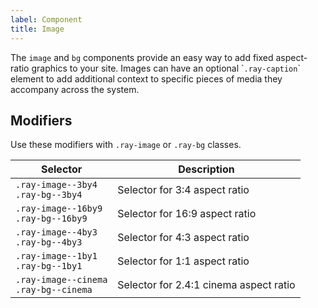 ```yaml
---
label: Component
title: Image
---
```


<page-intro>The `image` and `bg` components provide an easy way to add fixed aspect-ratio graphics to your site. Images can have an optional \``.ray-caption`\` element to add additional context to specific pieces of media they accompany across the system.</page-intro>

<component
    name="Image 16x9 with caption"
    component="image"
    variation="image--16by9"
    >
</component>

<component
    name="Image 4x3 with caption"
    component="image"
    variation="image--4by3"
    >
</component>

<component
    name="Image 3x4"
    component="image"
    variation="image--3by4"
    >
</component>

## Modifiers

Use these modifiers with `.ray-image` or `.ray-bg` classes.

| Selector                                  | Description                            |
| ----------------------------------------- | -------------------------------------- |
| `.ray-image--3by4`<br>`.ray-bg--3by4`     | Selector for 3:4 aspect ratio          |
| `.ray-image--16by9`<br>`.ray-bg--16by9`   | Selector for 16:9 aspect ratio         |
| `.ray-image--4by3`<br>`.ray-bg--4by3`     | Selector for 4:3 aspect ratio          |
| `.ray-image--1by1`<br>`.ray-bg--1by1`     | Selector for 1:1 aspect ratio          |
| `.ray-image--cinema`<br>`.ray-bg--cinema` | Selector for 2.4:1 cinema aspect ratio |
